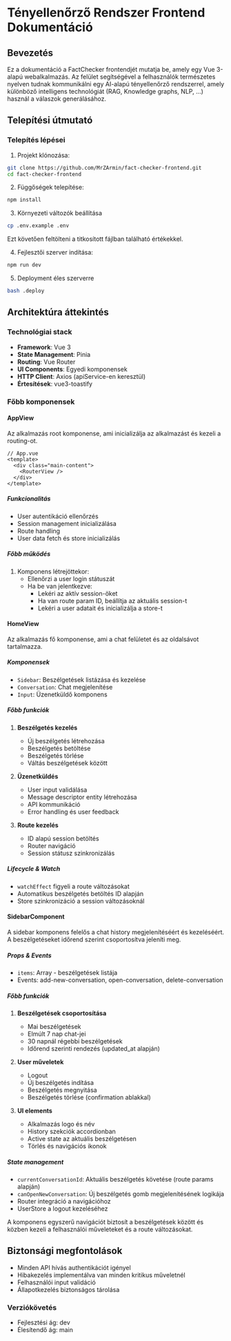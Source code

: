 # Tényellenőrző Rendszer Frontend Dokumentáció

## Bevezetés

Ez a dokumentáció a FactChecker frontendjét mutatja be, amely egy Vue 3-alapú webalkalmazás.
Az felület segítségével a felhasználók természetes nyelven tudnak kommunikálni egy AI-alapú tényellenőrző rendszerrel, amely különböző intelligens technológiát (RAG, Knowledge graphs, NLP, ...) használ a válaszok generálásához.

## Telepítési útmutató

### Telepítés lépései

1. Projekt klónozása:

```bash
git clone https://github.com/MrZArmin/fact-checker-frontend.git
cd fact-checker-frontend
```

2. Függőségek telepítése:

```bash
npm install
```

3. Környezeti változók beállítása

```bash
cp .env.example .env
```

Ezt követően feltölteni a titkosított fájlban található értékekkel.

4. Fejlesztői szerver indítása:

```bash
npm run dev
```

5. Deployment éles szerverre

```bash
bash .deploy
```

## Architektúra áttekintés

### Technológiai stack

- **Framework**: Vue 3
- **State Management**: Pinia
- **Routing**: Vue Router
- **UI Components**: Egyedi komponensek
- **HTTP Client**: Axios (apiService-en keresztül)
- **Értesítések**: vue3-toastify

### Főbb komponensek

#### AppView

Az alkalmazás root komponense, ami inicializálja az alkalmazást és kezeli a routing-ot.

```vue
// App.vue
<template>
  <div class="main-content">
    <RouterView />
  </div>
</template>
```

##### Funkcionalitás

- User autentikáció ellenőrzés
- Session management inicializálása
- Route handling
- User data fetch és store inicializálás

##### Főbb működés

1. Komponens létrejöttekor:
   - Ellenőrzi a user login státuszát
   - Ha be van jelentkezve:
     - Lekéri az aktív session-öket
     - Ha van route param ID, beállítja az aktuális session-t
     - Lekéri a user adatait és inicializálja a store-t

#### HomeView

Az alkalmazás fő komponense, ami a chat felületet és az oldalsávot tartalmazza.

##### Komponensek

- `Sidebar`: Beszélgetések listázása és kezelése
- `Conversation`: Chat megjelenítése
- `Input`: Üzenetküldő komponens

##### Főbb funkciók

1. **Beszélgetés kezelés**

   - Új beszélgetés létrehozása
   - Beszélgetés betöltése
   - Beszélgetés törlése
   - Váltás beszélgetések között

2. **Üzenetküldés**

   - User input validálása
   - Message descriptor entity létrehozása
   - API kommunikáció
   - Error handling és user feedback

3. **Route kezelés**
   - ID alapú session betöltés
   - Router navigáció
   - Session státusz szinkronizálás

##### Lifecycle & Watch

- `watchEffect` figyeli a route változásokat
- Automatikus beszélgetés betöltés ID alapján
- Store szinkronizáció a session változásoknál

#### SidebarComponent

A sidebar komponens felelős a chat history megjelenítéséért és kezeléséért. A beszélgetéseket időrend szerint csoportosítva jeleníti meg.

##### Props & Events

- `items`: Array - beszélgetések listája
- Events: add-new-conversation, open-conversation, delete-conversation

##### Főbb funkciók

1. **Beszélgetések csoportosítása**

   - Mai beszélgetések
   - Elmúlt 7 nap chat-jei
   - 30 napnál régebbi beszélgetések
   - Időrend szerinti rendezés (updated_at alapján)

2. **User műveletek**

   - Logout
   - Új beszélgetés indítása
   - Beszélgetés megnyitása
   - Beszélgetés törlése (confirmation ablakkal)

3. **UI elements**
   - Alkalmazás logo és név
   - History szekciók accordionban
   - Active state az aktuális beszélgetésen
   - Törlés és navigációs ikonok

##### State management

- `currentConversationId`: Aktuális beszélgetés követése (route params alapján)
- `canOpenNewConversation`: Új beszélgetés gomb megjelenítésének logikája
- Router integráció a navigációhoz
- UserStore a logout kezeléséhez

A komponens egyszerű navigációt biztosít a beszélgetések között és közben kezeli a felhasználói műveleteket és a route változásokat.

## Biztonsági megfontolások

- Minden API hívás authentikációt igényel
- Hibakezelés implementálva van minden kritikus műveletnél
- Felhasználói input validáció
- Állapotkezelés biztonságos tárolása

### Verziókövetés

- Fejlesztési ág: dev
- Élesítendő ág: main

